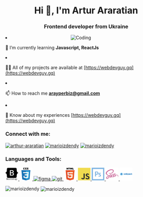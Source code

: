 <h1 align="center">Hi 👋, I'm Artur Araratian</h1>
<h3 align="center">Frontend developer from Ukraine</h3>
<img align='right' alt="Coding" width='300' src="https://miro.medium.com/max/1360/0*7Q3yvSIv_t0ioJ-Z.gif"

- 🌱 I’m currently learning **Javascript, ReactJs**

- 👨‍💻 All of my projects are available at [https://webdevguy.gq](https://webdevguy.gq)

- 📫 How to reach me **arayperbiz@gmail.com**

- 📄 Know about my experiences [https://webdevguy.gq](https://webdevguy.gq)

<h3 align="left">Connect with me:</h3>
<p align="left">
<a href="https://linkedin.com/in/arthur-araratian" target="blank"><img align="center" src="https://raw.githubusercontent.com/rahuldkjain/github-profile-readme-generator/master/src/images/icons/Social/linked-in-alt.svg" alt="arthur-araratian" height="30" width="40" /></a>
<a href="https://instagram.com/marioizdendy" target="blank"><img align="center" src="https://raw.githubusercontent.com/rahuldkjain/github-profile-readme-generator/master/src/images/icons/Social/instagram.svg" alt="marioizdendy" height="30" width="40" /></a>
<a href="https://t.me/user_data_id" target="blank"><img align="center" src="https://upload.wikimedia.org/wikipedia/commons/thumb/8/82/Telegram_logo.svg/2048px-Telegram_logo.svg.png" alt="marioizdendy" height="30" width="30" /></a>
</p>

<h3 align="left">Languages and Tools:</h3>
<p align="left"> <a href="https://getbootstrap.com" target="_blank" rel="noreferrer"> <img src="https://raw.githubusercontent.com/devicons/devicon/master/icons/bootstrap/bootstrap-plain-wordmark.svg" alt="bootstrap" width="40" height="40"/> </a> <a href="https://www.w3schools.com/css/" target="_blank" rel="noreferrer"> <img src="https://raw.githubusercontent.com/devicons/devicon/master/icons/css3/css3-original-wordmark.svg" alt="css3" width="40" height="40"/> </a> <a href="https://www.figma.com/" target="_blank" rel="noreferrer"> <img src="https://www.vectorlogo.zone/logos/figma/figma-icon.svg" alt="figma" width="40" height="40"/> </a> <a href="https://git-scm.com/" target="_blank" rel="noreferrer"> <img src="https://www.vectorlogo.zone/logos/git-scm/git-scm-icon.svg" alt="git" width="40" height="40"/> </a> <a href="https://www.w3.org/html/" target="_blank" rel="noreferrer"> <img src="https://raw.githubusercontent.com/devicons/devicon/master/icons/html5/html5-original-wordmark.svg" alt="html5" width="40" height="40"/> </a> <a href="https://developer.mozilla.org/en-US/docs/Web/JavaScript" target="_blank" rel="noreferrer"> <img src="https://raw.githubusercontent.com/devicons/devicon/master/icons/javascript/javascript-original.svg" alt="javascript" width="40" height="40"/> </a> <a href="https://www.photoshop.com/en" target="_blank" rel="noreferrer"> <img src="https://raw.githubusercontent.com/devicons/devicon/master/icons/photoshop/photoshop-line.svg" alt="photoshop" width="40" height="40"/> </a> <a href="https://sass-lang.com" target="_blank" rel="noreferrer"> <img src="https://raw.githubusercontent.com/devicons/devicon/master/icons/sass/sass-original.svg" alt="sass" width="40" height="40"/> </a> <a href="https://webpack.js.org" target="_blank" rel="noreferrer"> <img src="https://raw.githubusercontent.com/devicons/devicon/d00d0969292a6569d45b06d3f350f463a0107b0d/icons/webpack/webpack-original-wordmark.svg" alt="webpack" width="40" height="40"/> </a> </p>

<p><img align="left" src="https://github-readme-stats.vercel.app/api/top-langs?username=marioizdendy&show_icons=true&locale=en&layout=compact" alt="marioizdendy" /></p>

<p>&nbsp;<img align="center" src="https://github-readme-stats.vercel.app/api?username=marioizdendy&show_icons=true&locale=en" alt="marioizdendy" /></p>
